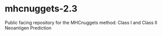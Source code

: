 # mhcnuggets-2.3
Public facing repository for the MHCnuggets method: Class I and Class II Neoantigen Prediction
